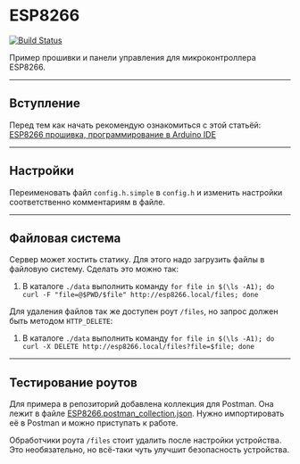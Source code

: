 # ESP8266

[![Build Status](https://travis-ci.org/yarkovaleksei/esp8266.svg?branch=master)](https://travis-ci.org/yarkovaleksei/esp8266)

Пример прошивки и панели управления для микроконтроллера ESP8266.

- - -
## Вступление

Перед тем как начать рекомендую ознакомиться с этой статьёй: [ESP8266 прошивка, программирование в Arduino IDE](https://habr.com/ru/post/371853/)
- - -

## Настройки

Переименовать файл `config.h.simple` в `config.h` и изменить настройки соответственно комментариям в файле.
- - -

## Файловая система

Сервер может хостить статику. Для этого надо загрузить файлы в файловую систему. Сделать это можно так:
1. В каталоге `./data` выполнить команду `for file in $(\ls -A1); do curl -F "file=@$PWD/$file" http://esp8266.local/files; done`

Для удаления файлов так же доступен роут `/files`, но запрос должен быть методом `HTTP_DELETE`:
1. В каталоге `./data` выполнить команду `for file in $(\ls -A1); do curl -X DELETE http://esp8266.local/files?file=$file; done`
- - -

## Тестирование роутов

Для примера в репозиторий добавлена коллекция для Postman. Она лежит в файле [ESP8266.postman_collection.json](./postman/ESP8266.postman_collection.json). Нужно импортировать её в Postman и можно приступать к работе.

Обработчики роута `/files` стоит удалить после настройки устройства. Это необязательно, но всё-таки чуть улучшит безопасность устройства.